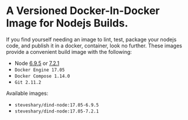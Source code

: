 # A Versioned Docker-In-Docker Image for Nodejs Builds.

If you find yourself needing an image to lint, test, package your nodejs code, and publish it in a docker,
container, look no further.  These images provide a convenient build image with the following:

- Node [6.9.5](https://github.com/STeveShary/dind-node/blob/master/6/Dockerfile) or [7.2.1](https://github.com/STeveShary/dind-node/blob/master/7/Dockerfile)
- `Docker Engine 17.05`
- `Docker Compose 1.14.0`
- `Git 2.11.2`

Available images:
- `steveshary/dind-node:17.05-6.9.5`
- `steveshary/dind-node:17.05-7.2.1`
